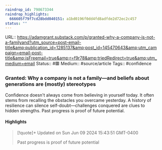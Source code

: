 ```yaml
---
raindrop_id: 798673344
raindrop_highlights:
  666605f79f7cd28bdd040151: a1bd0196f0dd4fd8adfde2d72ec2c457
status: ""
---
```


URL:: https://adamgrant.substack.com/p/granted-why-a-company-is-not-a-familyand?utm_source=post-email-title&amp;publication_id=1285137&amp;post_id=145470643&amp;utm_campaign=email-post-title&amp;isFreemail=true&amp;r=f9r78&amp;triedRedirect=true&amp;utm_medium=email
Status:: #🟥
Medium:: #source/article
Tags:: #confidence


### Granted: Why a company is not a family—and beliefs about generations are (mostly) stereotypes

Confidence doesn&#39;t always come from believing in yourself today. It often stems from recalling the obstacles you overcame yesterday. A history of resilience can silence self-doubt—challenges conquered are clues to hidden strengths. Past progress is proof of future potential.

#### Highlights

> [!quote]+ Updated on Sun Jun 09 2024 15:43:51 GMT-0400
>
> Past progress is proof of future potential
